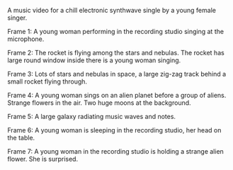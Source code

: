  A music video for a chill electronic synthwave single by a young female singer.

Frame 1: A young woman performing in the recording studio singing at the microphone.

Frame 2: The rocket is flying among the stars and nebulas. The rocket has large round window inside there is a young woman singing.

Frame 3: Lots of stars and nebulas in space, a large zig-zag track behind a small rocket flying through.

Frame 4: A young woman sings on an alien planet before a group of aliens. Strange flowers in the air. Two huge moons at the background.

Frame 5: A large galaxy radiating music waves and notes.

Frame 6: A young woman is sleeping in the recording studio, her head on the table.

Frame 7: A young woman in the recording studio is holding a strange alien flower. She is surprised.  
